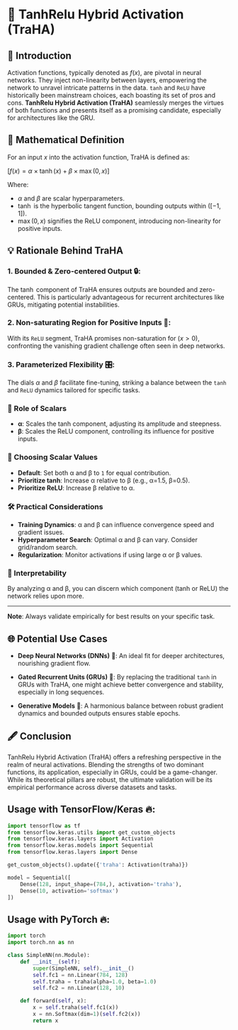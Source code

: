 # 🔱 TanhRelu Hybrid Activation (TraHA)

## 🚀 Introduction

Activation functions, typically denoted as $`f(x)`$, are pivotal in neural networks. They inject non-linearity between layers, empowering the network to unravel intricate patterns in the data. `tanh` and `ReLU` have historically been mainstream choices, each boasting its set of pros and cons. **TanhRelu Hybrid Activation (TraHA)** seamlessly merges the virtues of both functions and presents itself as a promising candidate, especially for architectures like the GRU.

## 📐 Mathematical Definition

For an input $`x`$ into the activation function, TraHA is defined as:

$`[f(x) = \alpha \times \tanh(x) + \beta \times \max(0, x)]`$

Where:
- $`\alpha`$ and $`\beta`$ are scalar hyperparameters.
- $`\tanh`$ is the hyperbolic tangent function, bounding outputs within $`([-1, 1])`$.
- $`\max(0, x)`$ signifies the ReLU component, introducing non-linearity for positive inputs.

## 💡 Rationale Behind TraHA

### 1. **Bounded & Zero-centered Output** 🔒:
The $`\tanh`$ component of TraHA ensures outputs are bounded and zero-centered. This is particularly advantageous for recurrent architectures like GRUs, mitigating potential instabilities.

### 2. **Non-saturating Region for Positive Inputs** 🌌:
With its `ReLU` segment, TraHA promises non-saturation for $`( x > 0 )`$, confronting the vanishing gradient challenge often seen in deep networks.

### 3. **Parameterized Flexibility** 🎛:
The dials $`\alpha`$ and $`\beta`$ facilitate fine-tuning, striking a balance between the `tanh` and `ReLU` dynamics tailored for specific tasks.

### 📖 Role of Scalars

- **α**: Scales the tanh component, adjusting its amplitude and steepness.
- **β**: Scales the ReLU component, controlling its influence for positive inputs.

### 🔧 Choosing Scalar Values

- **Default**: Set both α and β to `1` for equal contribution.
- **Prioritize tanh**: Increase α relative to β (e.g., α=1.5, β=0.5).
- **Prioritize ReLU**: Increase β relative to α.

### 🛠 Practical Considerations

- **Training Dynamics**: α and β can influence convergence speed and gradient issues.
- **Hyperparameter Search**: Optimal α and β can vary. Consider grid/random search.
- **Regularization**: Monitor activations if using large α or β values.

### 🧠 Interpretability

By analyzing α and β, you can discern which component (tanh or ReLU) the network relies upon more.

---

**Note**: Always validate empirically for best results on your specific task.

## 🌐 Potential Use Cases

- **Deep Neural Networks (DNNs)** 🌲: An ideal fit for deeper architectures, nourishing gradient flow.

- **Gated Recurrent Units (GRUs)** 🔁: By replacing the traditional `tanh` in GRUs with TraHA, one might achieve better convergence and stability, especially in long sequences.

- **Generative Models** 🎨: A harmonious balance between robust gradient dynamics and bounded outputs ensures stable epochs.

## 🖋 Conclusion

TanhRelu Hybrid Activation (TraHA) offers a refreshing perspective in the realm of neural activations. Blending the strengths of two dominant functions, its application, especially in GRUs, could be a game-changer. While its theoretical pillars are robust, the ultimate validation will be its empirical performance across diverse datasets and tasks.

## Usage with TensorFlow/Keras 🔥:
```python
import tensorflow as tf
from tensorflow.keras.utils import get_custom_objects
from tensorflow.keras.layers import Activation
from tensorflow.keras.models import Sequential
from tensorflow.keras.layers import Dense

get_custom_objects().update({'traha': Activation(traha)})

model = Sequential([
    Dense(128, input_shape=(784,), activation='traha'),
    Dense(10, activation='softmax')
])
```

## Usage with PyTorch 🔥:
```python
import torch
import torch.nn as nn

class SimpleNN(nn.Module):
    def __init__(self):
        super(SimpleNN, self).__init__()
        self.fc1 = nn.Linear(784, 128)
        self.traha = traha(alpha=1.0, beta=1.0)
        self.fc2 = nn.Linear(128, 10)

    def forward(self, x):
        x = self.traha(self.fc1(x))
        x = nn.Softmax(dim=1)(self.fc2(x))
        return x

